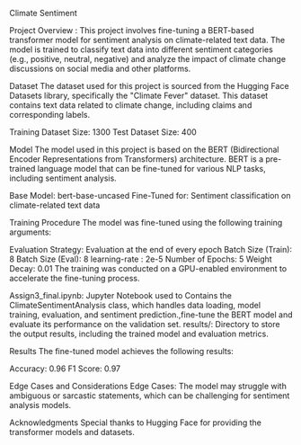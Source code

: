 Climate Sentiment 

Project Overview : 
This project involves fine-tuning a BERT-based transformer model for sentiment analysis on climate-related text data. The model is trained to classify text data into different sentiment categories (e.g., positive, neutral, negative) and analyze the impact of climate change discussions on social media and other platforms.

Dataset
The dataset used for this project is sourced from the Hugging Face Datasets library, specifically the "Climate Fever" dataset. This dataset contains text data related to climate change, including claims and corresponding labels.

Training Dataset Size: 1300
Test Dataset Size: 400

Model
The model used in this project is based on the BERT (Bidirectional Encoder Representations from Transformers) architecture. BERT is a pre-trained language model that can be fine-tuned for various NLP tasks, including sentiment analysis.

Base Model: bert-base-uncased
Fine-Tuned for: Sentiment classification on climate-related text data

Training Procedure
The model was fine-tuned using the following training arguments:

Evaluation Strategy: Evaluation at the end of every epoch
Batch Size (Train): 8
Batch Size (Eval): 8
learning-rate : 2e-5
Number of Epochs: 5
Weight Decay: 0.01
The training was conducted on a GPU-enabled environment to accelerate the fine-tuning process.

Assign3_final.ipynb: Jupyter Notebook used to Contains the ClimateSentimentAnalysis class, which handles data loading, model training, evaluation, and sentiment prediction.,fine-tune the BERT model and evaluate its performance on the validation set.
results/: Directory to store the output results, including the trained model and evaluation metrics.

Results
The fine-tuned model achieves the following results:

Accuracy: 0.96
F1 Score: 0.97

Edge Cases and Considerations
Edge Cases: The model may struggle with ambiguous or sarcastic statements, which can be challenging for sentiment analysis models.

Acknowledgments
Special thanks to Hugging Face for providing the transformer models and datasets.
